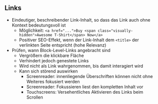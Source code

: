 ## Links

* Eindeutiger, beschreibender Link-Inhalt, so dass das Link auch ohne Kontext bedeutungsvoll ist
	* Möglichkeit: `<a href="...">Buy <span class="visually-hidden">Awesome T-Shirt</span> Now</a>`
	* Positiver SEO-Effekt, wenn der Link-Inhalt dem `<title>` der verlinkten Seite entspricht (hohe Relevanz)
* Prüfen, wann Block-Level-Links angebracht sind
	* Vergrößern die klickbare Fläche
	* Verhindert jedoch genestete Links
	* Wird nicht als Link wahrgenommen, bis damit interagiert wird
	* Kann sich störend auswirken
		* Screenreader: innenliegende Überschriften können nicht ohne Weiteres fokusiert werden
		* Screenreader: Fokussieren liest den kompletten Inhalt vor
		* Touchscreens: Versehentliches Aktivieren des Links beim Scrollen